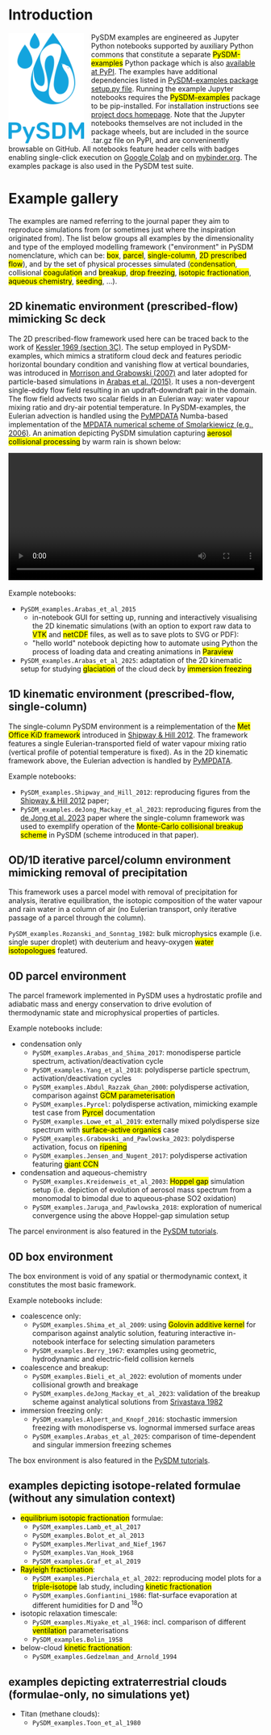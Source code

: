 # Introduction

<img align="left" src="https://raw.githubusercontent.com/open-atmos/PySDM/main/docs/logos/pysdm_logo.svg" width=150 height=219 alt="pysdm logo" style="padding-right:1em">

PySDM examples are engineered as Jupyter Python notebooks supported by auxiliary Python commons
  that constitute a separate <mark>PySDM-examples</mark> Python package which is also
  <a href="https://pypi.org/p/PySDM-examples">available at PyPI</a>.
The examples have additional dependencies listed in
  <a href="https://github.com/open-atmos/PySDM/blob/main/examples/setup.py">PySDM-examples package setup.py file</a>.
Running the example Jupyter notebooks requires the <mark>PySDM-examples</mark> package to be pip-installed.
For installation instructions see [project docs homepage](https://open-atmos.github.io/PySDM).
Note that the Jupyter notebooks themselves are not included in the package wheels, but are included
  in the source .tar.gz file on PyPI, and are conveninently browsable on GitHub.
All notebooks feature header cells with badges enabling single-click execution on
  <a href="https://colab.research.google.com/">Google Colab</a> and on
  <a href="https://mybinder.org/">mybinder.org</a>.
The examples package is also used in the PySDM test suite.

# Example gallery

The examples are named referring to the journal paper they aim to reproduce simulations from
(or sometimes just where the inspiration originated from).
The list below groups all examples by the dimensionality and type of the employed modelling framework
("environment" in PySDM nomenclature, which can be: <mark>box</mark>, <mark>parcel</mark>,
<mark>single-column</mark>, <mark>2D prescribed flow</mark>), and by the set of physical processes simulated
(<mark>condensation</mark>, collisional <mark>coagulation</mark> and <mark>breakup</mark>,
<mark>drop freezing</mark>, <mark>isotopic fractionation</mark>, <mark>aqueous chemistry</mark>,
<mark>seeding</mark>, ...).

## 2D kinematic environment (prescribed-flow) mimicking Sc deck

The 2D prescribed-flow framework used here can be traced back to the work of
  <a href="https://doi.org/10.1007/978-1-935704-36-2_1">Kessler 1969 (section 3C)</a>.
  The setup employed in PySDM-examples, which mimics a stratiform cloud deck and features periodic horizontal boundary condition
    and vanishing flow at vertical boundaries, was introduced in <a href="https://doi.org/10.1175/JAS3980">Morrison and Grabowski (2007)</a>
    and later adopted for particle-based simulations in <a href="https://doi.org/10.5194/gmd-8-1677-2015">Arabas et al. (2015)</a>.
  It uses a non-devergent single-eddy flow field resulting in an updraft-downdraft pair in the domain.
  The flow field advects two scalar fields in an Eulerian way: water vapour mixing ratio
    and dry-air potential temperature.
  In PySDM-examples, the Eulerian advection is handled using the <a href="https://doi.org/10.21105/joss.03896">PyMPDATA</a> Numba-based
    implementation of the <a href="https://doi.org/10.1002/fld.1071">MPDATA numerical scheme of Smolarkiewicz (e.g., 2006)</a>.
  An animation depicting PySDM simulation capturing <mark>aerosol collisional processing</mark> by warm rain is shown below:

<video controls style="width:100%">
  <source src="https://github.com/open-atmos/PySDM/releases/download/tip/docs_intro_animation_ubuntu-24.04.mp4" type="video/mp4">
  Your browser does not support the video tag.
</video>

Example notebooks:
- `PySDM_examples.Arabas_et_al_2015`
  - in-notebook GUI for setting up, running and interactively visualising the 2D kinematic simulations (with an option to export raw data to <mark>VTK</mark> and <mark>netCDF</mark> files, as well as to save plots to SVG or PDF):
  - "hello world" notebook depicting how to automate using Python the process of loading data and creating animations in <mark>Paraview</mark>
- `PySDM_examples.Arabas_et_al_2025`: adaptation of the 2D kinematic setup for studying <mark>glaciation</mark> of the cloud deck by <mark>immersion freezing</mark>

## 1D kinematic environment (prescribed-flow, single-column)

The single-column PySDM environment is a reimplementation of the <mark>Met Office KiD framework</mark>
  introduced in <a href="https://doi.org/10.1002/qj.1913">Shipway & Hill 2012</a>.
The framework features a single Eulerian-transported field of water vapour mixing ratio
  (vertical profile of potential temperature is fixed).
As in the 2D kinematic framework above, the Eulerian advection is handled by
  <a href="https://open-atmos.github.io/PyMPDATA/">PyMPDATA</a>.

Example notebooks:
- `PySDM_examples.Shipway_and_Hill_2012`: reproducing figures from the <a href="https://doi.org/10.1002/qj.1913">Shipway & Hill 2012</a> paper;
- `PySDM_examples.deJong_Mackay_et_al_2023`: reproducing figures from the <a href="https://doi.org/10.5194/gmd-16-4193-2023">de Jong et al. 2023</a> paper where the single-column
   framework was used to exemplify operation of the <mark>Monte-Carlo collisional breakup scheme</mark> in PySDM (scheme introduced in that paper).

## OD/1D iterative parcel/column environment mimicking removal of precipitation

This framework uses a parcel model with removal of precipitation for analysis,
iterative equilibration, the isotopic composition of the water vapour and
rain water in a column of air (no Eulerian transport, only iterative passage of a parcel through the column).

`PySDM_examples.Rozanski_and_Sonntag_1982`: bulk microphysics example (i.e. single super droplet) with
deuterium and heavy-oxygen <mark>water isotopologues</mark> featured.

## 0D parcel environment

The parcel framework implemented in PySDM uses a hydrostatic profile and adiabatic mass and energy conservation
  to drive evolution of thermodynamic state and microphysical properties of particles.

Example notebooks include:
- condensation only
  - `PySDM_examples.Arabas_and_Shima_2017`: monodisperse particle spectrum, activation/deactivation cycle
  - `PySDM_examples.Yang_et_al_2018`: polydisperse particle spectrum, activation/deactivation cycles
  - `PySDM_examples.Abdul_Razzak_Ghan_2000`: polydisperse activation, comparison against <mark>GCM parameterisation</mark>
  - `PySDM_examples.Pyrcel`: polydisperse activation, mimicking example test case from <mark>Pyrcel</mark> documentation
  - `PySDM_examples.Lowe_et_al_2019`: externally mixed polydisperse size spectrum with <mark>surface-active organics</mark> case
  - `PySDM_examples.Grabowski_and_Pawlowska_2023`: polydisperse activation, focus on <mark>ripening</mark>
  - `PySDM_examples.Jensen_and_Nugent_2017`: polydisperse activation featuring <mark>giant CCN</mark>
- condensation and aqueous-chemistry
  - `PySDM_examples.Kreidenweis_et_al_2003`: <mark>Hoppel gap</mark> simulation setup (i.e. depiction of evolution of aerosol mass spectrum from a monomodal to bimodal due to aqueous‐phase SO2 oxidation)
  - `PySDM_examples.Jaruga_and_Pawlowska_2018`: exploration of numerical convergence using the above Hoppel-gap simulation setup

The parcel environment is also featured in the <a href="https://open-atmos.github.io/PySDM/PySDM.html#tutorials">PySDM tutorials</a>.

## 0D box environment

The box environment is void of any spatial or thermodynamic context, it constitutes the most basic framework.

Example notebooks include:

- coalescence only:
  - `PySDM_examples.Shima_et_al_2009`: using <mark>Golovin additive kernel</mark> for comparison against analytic solution, featuring interactive in-notebook interface for selecting simulation parameters
  - `PySDM_examples.Berry_1967`: examples using geometric, hydrodynamic and electric-field collision kernels
- coalescence and breakup:
  - `PySDM_examples.Bieli_et_al_2022`: evolution of moments under collisional growth and breakage
  - `PySDM_examples.deJong_Mackay_et_al_2023`: validation of the breakup scheme against analytical solutions from <a href="https://doi.org/10.1175/1520-0469(1982)039%3C1317:ASMOPC%3E2.0.CO;2">Srivastava 1982</a>
- immersion freezing only:
  - `PySDM_examples.Alpert_and_Knopf_2016`: stochastic immersion freezing with monodisperse vs. lognormal immersed surface areas
  - `PySDM_examples.Arabas_et_al_2025`: comparison of time-dependent and singular immersion freezing schemes

The box environment is also featured in the <a href="https://open-atmos.github.io/PySDM/PySDM.html#tutorials">PySDM tutorials</a>.

## examples depicting isotope-related formulae (without any simulation context)
- <mark>equilibrium isotopic fractionation</mark> formulae:
  - `PySDM_examples.Lamb_et_al_2017`
  - `PySDM_examples.Bolot_et_al_2013`
  - `PySDM_examples.Merlivat_and_Nief_1967`
  - `PySDM_examples.Van_Hook_1968`
  - `PySDM_examples.Graf_et_al_2019`
- <mark>Rayleigh fractionation</mark>:
  - `PySDM_examples.Pierchala_et_al_2022`: reproducing model plots for a <mark>triple-isotope</mark> lab study, including <mark>kinetic fractionation</mark>
  - `PySDM_examples.Gonfiantini_1986`: flat-surface evaporation at different humidities for D and <sup>18</sup>O
- isotopic relaxation timescale:
  - `PySDM_examples.Miyake_et_al_1968`: incl. comparison of different <mark>ventilation</mark> parameterisations
  - `PySDM_examples.Bolin_1958`
- below-cloud <mark>kinetic fractionation</mark>:
  - `PySDM_examples.Gedzelman_and_Arnold_1994`

## examples depicting extraterrestrial clouds (formulae-only, no simulations yet)
- Titan (methane clouds):
  - `PySDM_examples.Toon_et_al_1980`
